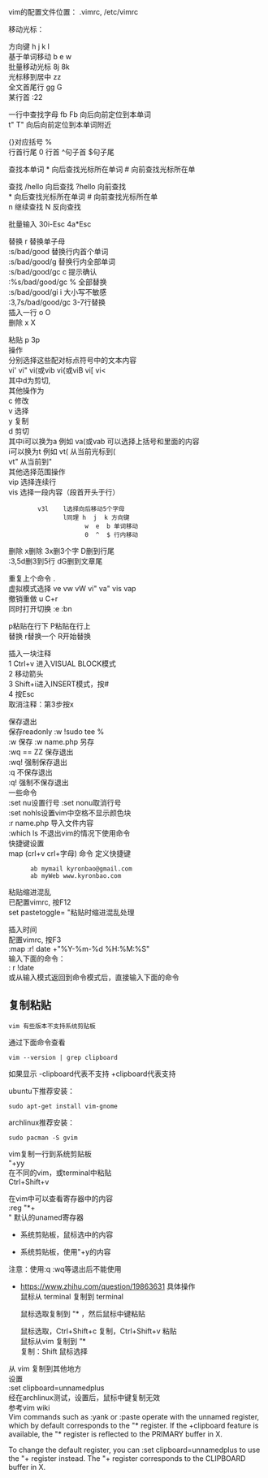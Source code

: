 

vim的配置文件位置： .vimrc, /etc/vimrc  
  
移动光标：  
  
方向键             h j k l  
基于单词移动        b e w  
批量移动光标        8j 8k  
光标移到居中        zz  
全文首尾行          gg G  
某行首              :22  
  
一行中查找字母      fb Fb 向后向前定位到本单词  
                  t" T" 向后向前定位到本单词附近  
  
{}[]()对应括号      %  
行首行尾            0 行首  ^句子首 $句子尾  
  
查找本单词         * 向后查找光标所在单词 # 向前查找光标所在单  
  
  
查找                /hello 向后查找 ?hello 向前查找  
                   * 向后查找光标所在单词 # 向前查找光标所在单  
                   n 继续查找 N 反向查找  
  
  
批量输入            30i-Esc 4a*Esc  
  
替换           r 替换单子母  
              :s/bad/good     替换行内首个单词  
              :s/bad/good/g   替换行内全部单词  
              :s/bad/good/gc   c 提示确认  
              :%s/bad/good/gc  % 全部替换  
              :s/bad/good/gi   i 大小写不敏感  
              :3,7s/bad/good/gc  3-7行替换  
插入一行            o O  
删除                x X  
  
粘贴                p 3p  
操作  
      分别选择这些配对标点符号中的文本内容  
            vi'  vi"  vi(或vib  vi{或viB  vi[  vi<  
        其中d为剪切,  
        其他操作为  
            c 修改  
            v 选择  
            y 复制  
            d 剪切  
          其中i可以换为a 例如 va(或vab 可以选择上括号和里面的内容  
             i可以换为t 例如 vt( 从当前光标到(  
                           vt" 从当前到"  
其他选择范围操作  
            vip 选择连续行  
            vis 选择一段内容（段首开头于行）  
  
            v3l    l选择向后移动5个字母  
                   l同理 h  j  k 方向键  
                         w  e  b 单词移动  
                         0  ^  $ 行内移动  
  
删除      x删除       3x删3个字  D删到行尾  
		  :3,5d删3到5行   dG删到文章尾  
  
重复上个命令        .  
虚拟模式选择        ve vw vW vi" va" vis vap  
撤销重做            u C+r  
同时打开切换        :e <path>  :bn  
  
  
p粘贴在行下 P粘贴在行上  
替换      r替换一个   R开始替换  
  
插入一块注释  
    1 Ctrl+v 进入VISUAL BLOCK模式  
    2 移动箭头  
    3 Shift+i进入INSERT模式，按#  
    4 按Esc  
取消注释：第3步按x  
  
保存退出  
          保存readonly        :w !sudo tee %  
          :w 保存   :w name.php 另存  
		  :wq == ZZ 保存退出  
		  :wq! 强制保存退出  
		  :q 不保存退出  
		  :q! 强制不保存退出  
一些命令  
		  :set nu设置行号  :set nonu取消行号  
		  :set nohls设置vim中空格不显示颜色块  
		  :r name.php 导入文件内容  
		  :which ls 不退出vim的情况下使用命令  
快捷键设置  
		  map (crl+v crl+字母) 命令  定义快捷键  
  
          ab mymail kyronbao@gmail.com  
		  ab myWeb www.kyronbao.com  

  
粘贴缩进混乱  
  已配置vimrc, 按F12  
     set pastetoggle=<F12> "粘贴时缩进混乱处理  
  
插入时间  
  配置vimrc, 按F3  
    :map <F3> :r! date +"\%Y-\%m-\%d \%H:\%M:\%S"<cr>  
  输入下面的命令：  
  : r !date  
  或从输入模式返回到命令模式后，直接输入下面的命令  
  
  
## 复制粘贴
  
```
vim 有些版本不支持系统剪贴板
```
通过下面命令查看  
```
vim --version | grep clipboard
```
如果显示 -clipboard代表不支持 +clipboard代表支持  
  
ubuntu下推荐安装：  
```
sudo apt-get install vim-gnome
```
archlinux推荐安装：  
```
sudo pacman -S gvim
```
  
vim复制一行到系统剪贴板  
"+yy  
在不同的vim，或terminal中粘贴  
Ctrl+Shift+v  
  
在vim中可以查看寄存器中的内容  
:reg "*+  
 " 默认的unamed寄存器  
 * 系统剪贴板，鼠标选中的内容  
 + 系统剪贴板，使用"+y的内容  
  
注意：使用:q :wq等退出后不能使用  
- https://www.zhihu.com/question/19863631
具体操作  
鼠标从 terminal 复制到 terminal  
  
  鼠标选取复制到 "* ，然后鼠标中键粘贴  
  
  鼠标选取，Ctrl+Shift+c 复制，Ctrl+Shift+v 粘贴  
鼠标从vim 复制到 ”*  
  复制：Shift 鼠标选择  
  
从 vim 复制到其他地方  
设置  
:set clipboard=unnamedplus  
经在archlinux测试，设置后，鼠标中键复制无效  
参考vim wiki  
Vim commands such as :yank or :paste operate with the unnamed register, which by default corresponds to the "* register. If the +clipboard feature is available, the "* register is reflected to the PRIMARY buffer in X.  
  
To change the default register, you can :set clipboard=unnamedplus to use the "+ register instead. The "+ register corresponds to the CLIPBOARD buffer in X.  

